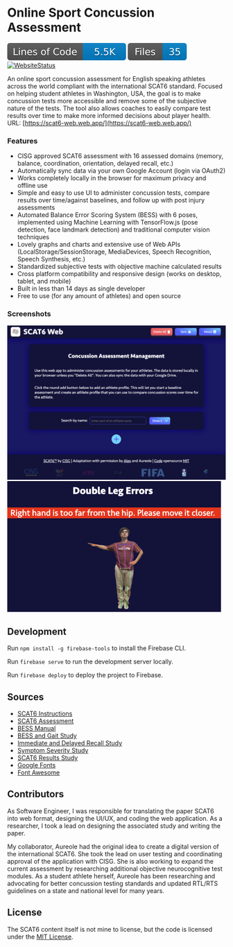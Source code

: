 # Online Sport Concussion Assessment

[![LOC](./.badges/lines-of-code.svg)](https://github.com/SanderGi/ConcussionAssessment)
[![FileCount](./.badges/file-count.svg)](https://github.com/SanderGi/ConcussionAssessment)
[![WebsiteStatus](https://img.shields.io/website?url=https://scat6-web.web.app)](https://scat6-web.web.app)

An online sport concussion assessment for English speaking athletes across the world compliant with the international SCAT6 standard. Focused on helping student athletes in Washington, USA, the goal is to make concussion tests more accessible and remove some of the subjective nature of the tests. The tool also allows coaches to easily compare test results over time to make more informed decisions about player health. URL: [https://scat6-web.web.app/](https://scat6-web.web.app/)

### Features
- CISG approved SCAT6 assessment with 16 assessed domains (memory, balance, coordination, orientation, delayed recall, etc.)
- Automatically sync data via your own Google Account (login via OAuth2)
- Works completely locally in the browser for maximum privacy and offline use
- Simple and easy to use UI to administer concussion tests, compare results over time/against baselines, and follow up with post injury assessments
- Automated Balance Error Scoring System (BESS) with 6 poses, implemented using Machine Learning with TensorFlow.js (pose detection, face landmark detection) and traditional computer vision techniques
- Lovely graphs and charts and extensive use of Web APIs (LocalStorage/SessionStorage, MediaDevices, Speech Recognition, Speech Synthesis, etc.)
- Standardized subjective tests with objective machine calculated results
- Cross platform compatibility and responsive design (works on desktop, tablet, and mobile)
- Built in less than 14 days as single developer
- Free to use (for any amount of athletes) and open source

### Screenshots
![main menu](./main-menu.png)
![pose assessment](./pose-assess.png)

## Development

Run `npm install -g firebase-tools` to install the Firebase CLI.

Run `firebase serve` to run the development server locally.

Run `firebase deploy` to deploy the project to Firebase.

## Sources
- [SCAT6 Instructions](https://www.sportsconcussion.co.za/sportconcussion/wp-content/uploads/2023/07/SCAT6-Instructions-v9.pdf)
- [SCAT6 Assessment](https://bjsm.bmj.com/content/bjsports/57/11/622.full.pdf)
- [BESS Manual](https://atriumhealth.org/documents/carolinasrehab/bess_manual_.pdf)
- [BESS and Gait Study](https://www.ncbi.nlm.nih.gov/pmc/articles/PMC7987555/)
- [Immediate and Delayed Recall Study](https://www.ncbi.nlm.nih.gov/pmc/articles/PMC6109942/)
- [Symptom Severity Study](https://www.ncbi.nlm.nih.gov/pmc/articles/PMC8583872/)
- [SCAT6 Results Study](https://www.ncbi.nlm.nih.gov/pmc/articles/PMC6326330/)
- [Google Fonts](https://fonts.google.com/icons)
- [Font Awesome](https://fontawesome.com/search)

## Contributors

As Software Engineer, I was responsible for translating the paper SCAT6 into web format, designing the UI/UX, and coding the web application. As a researcher, I took a lead on designing the associated study and writing the paper.

My collaborator, Aureole had the original idea to create a digital version of the international SCAT6. She took the lead on user testing and coordinating approval of the application with CISG. She is also working to expand the current assessment by researching additional objective neurocognitive test modules. As a student athlete herself, Aureole has been researching and advocating for better concussion testing standards and updated RTL/RTS guidelines on a state and national level for many years.

## License

The SCAT6 content itself is not mine to license, but the code is licensed under the [MIT License](./LICENSE).
